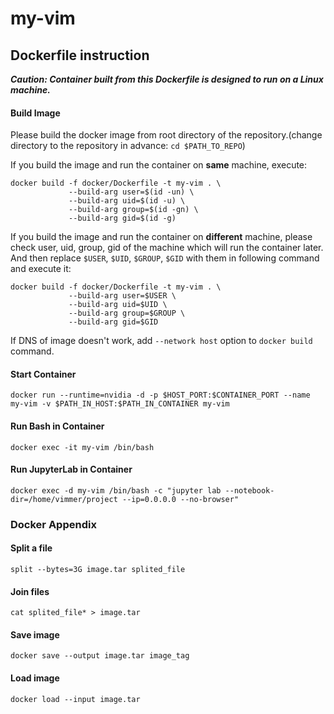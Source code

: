 # my-vim

## Dockerfile instruction
**_Caution: Container built from this Dockerfile is designed to run on a Linux machine._**

#### Build Image
Please build the docker image from root directory of the repository.(change directory to the repository in advance: `cd $PATH_TO_REPO`)

If you build the image and run the container on **same** machine, execute:
```
docker build -f docker/Dockerfile -t my-vim . \
             --build-arg user=$(id -un) \
             --build-arg uid=$(id -u) \
             --build-arg group=$(id -gn) \
             --build-arg gid=$(id -g)
```

If you build the image and run the container on **different** machine, please check user, uid, group, gid of the machine which will run the container later. And then replace `$USER`, `$UID`, `$GROUP`, `$GID` with them in following command and execute it:
```
docker build -f docker/Dockerfile -t my-vim . \
             --build-arg user=$USER \
             --build-arg uid=$UID \
             --build-arg group=$GROUP \
             --build-arg gid=$GID
```
If DNS of image doesn't work, add `--network host` option to `docker build` command.

#### Start Container
```
docker run --runtime=nvidia -d -p $HOST_PORT:$CONTAINER_PORT --name my-vim -v $PATH_IN_HOST:$PATH_IN_CONTAINER my-vim
```

#### Run Bash in Container
```
docker exec -it my-vim /bin/bash
```

#### Run JupyterLab in Container
```
docker exec -d my-vim /bin/bash -c "jupyter lab --notebook-dir=/home/vimmer/project --ip=0.0.0.0 --no-browser"
```

### Docker Appendix
#### Split a file
```
split --bytes=3G image.tar splited_file
```

#### Join files
```
cat splited_file* > image.tar
```

#### Save image
```
docker save --output image.tar image_tag
```

#### Load image
```
docker load --input image.tar
```


